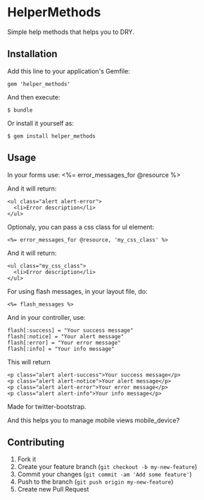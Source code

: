 # HelperMethods

Simple help methods that helps you to DRY.

## Installation

Add this line to your application's Gemfile:

    gem 'helper_methods'

And then execute:

    $ bundle

Or install it yourself as:

    $ gem install helper_methods

## Usage

In your forms use:
		<%= error_messages_for @resource %>

And it will return:

    <ul class="alert alert-error">
      <li>Error description</li>
    </ul>

Optionaly, you can pass a css class for ul element:

    <%= error_messages_for @resource, 'my_css_class' %>

And it will return:

    <ul class="my_css_class">
      <li>Error description</li>
    </ul>

For using flash messages, in your layout file, do:

    <%= flash_messages %>

And in your controller, use:

    flash[:success] = "Your success message"
    flash[:notice] = "Your alert message"
    flash[:error] = "Your error message"
    flash[:info] = "Your info message"

This will return

    <p class="alert alert-success">Your success message</p>
    <p class="alert alert-notice">Your alert message</p>
    <p class="alert alert-error">Your error message</p>
    <p class="alert alert-info">Your info message</p>

Made for twitter-bootstrap.


And this helps you to manage mobile views
    mobile_device?

## Contributing

1. Fork it
2. Create your feature branch (`git checkout -b my-new-feature`)
3. Commit your changes (`git commit -am 'Add some feature'`)
4. Push to the branch (`git push origin my-new-feature`)
5. Create new Pull Request
